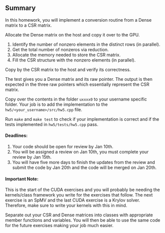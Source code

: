 ## Summary

In this homework, you will implement a conversion routine from a Dense matrix to a CSR matrix. 

Allocate the Dense matrix on the host and copy it over to the GPU.

1. Identify the number of nonzero elements in the distinct rows (in parallel).
2. Get the total number of nonzeros via reduction.
3. Allocate the memory needed to store the CSR matrix.
4. Fill the CSR structure with the nonzero elements (in parallel).

Copy by the CSR matrix to the host and verify its correctness. 

The test gives you a Dense matrix and its raw pointer. The output is then expected in the three raw pointers which essentially represent the CSR matrix.

Copy over the contents in the folder `uxxxx0` to your username specific folder.
Your job is to add the implementation to the `hw5/<your_username>/src/hw5.cpp` file. 

Run `make` and `make test` to check if your implementation is correct and if the tests
implemented in `hw5/tests/hw5.cpp` pass. 

#### Deadlines:

1. Your code should be open for review by Jan 10th. 
2. You will be assigned a review on Jan 10th, you must complete your review by Jan 15th.
3. You will have five more days to finish the updates from the review and submit the code by Jan 
   20th and the code will be merged on Jan 20th.

#### Important Note:

This is the start of the CUDA exercises and you will probably be needing the kernels/class framework you write
for the exercises that follow. The next exercise is an SpMV and the last CUDA exercise is a Krylov solver. Therefore, make sure to write your kernels with this in mind. 

Separate out your CSR and Dense matrices into classes with appropriate member functions and variables. You will then be able to use the same code for the future exercises making your job much easier.
